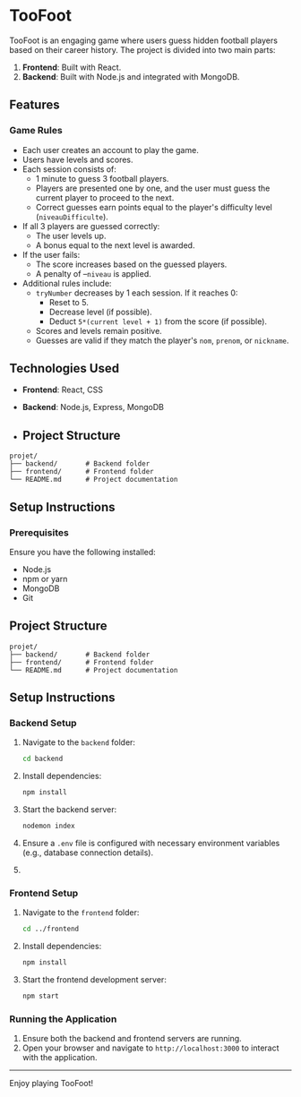 # TooFoot

TooFoot is an engaging game where users guess hidden football players based on their career history. The project is divided into two main parts:
1. **Frontend**: Built with React.
2. **Backend**: Built with Node.js and integrated with MongoDB.

## Features

### Game Rules
- Each user creates an account to play the game.
- Users have levels and scores.
- Each session consists of:
  - 1 minute to guess 3 football players.
  - Players are presented one by one, and the user must guess the current player to proceed to the next.
  - Correct guesses earn points equal to the player's difficulty level (`niveauDifficulte`).
- If all 3 players are guessed correctly:
  - The user levels up.
  - A bonus equal to the next level is awarded.
- If the user fails:
  - The score increases based on the guessed players.
  - A penalty of –`niveau` is applied.
- Additional rules include:
  - `tryNumber` decreases by 1 each session. If it reaches 0:
    - Reset to 5.
    - Decrease level (if possible).
    - Deduct `5*(current level + 1)` from the score (if possible).
  - Scores and levels remain positive.
  - Guesses are valid if they match the player's `nom`, `prenom`, or `nickname`.

  
## Technologies Used

- **Frontend**: React, CSS
- **Backend**: Node.js, Express, MongoDB

- ## Project Structure

```
projet/
├── backend/       # Backend folder
├── frontend/      # Frontend folder
└── README.md      # Project documentation
```


## Setup Instructions

### Prerequisites
Ensure you have the following installed:
- Node.js
- npm or yarn
- MongoDB
- Git

## Project Structure

```
projet/
├── backend/       # Backend folder
├── frontend/      # Frontend folder
└── README.md      # Project documentation
```

## Setup Instructions

### Backend Setup

1. Navigate to the `backend` folder:

   ```bash
   cd backend
   ```

2. Install dependencies:

   ```bash
   npm install
   ```

3. Start the backend server:

   ```bash
   nodemon index
   ```

4. Ensure a `.env` file is configured with necessary environment variables (e.g., database connection details).
5. 
### Frontend Setup

1. Navigate to the `frontend` folder:

   ```bash
   cd ../frontend
   ```

2. Install dependencies:

   ```bash
   npm install
   ```

3. Start the frontend development server:

   ```bash
   npm start
   ```

### Running the Application
1. Ensure both the backend and frontend servers are running.
2. Open your browser and navigate to `http://localhost:3000` to interact with the application.


---

Enjoy playing TooFoot!
